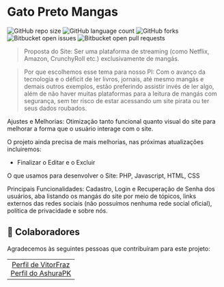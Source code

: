 # Gato Preto Mangas

![GitHub repo size](https://img.shields.io/github/repo-size/iuricode/README-template?style=for-the-badge)
![GitHub language count](https://img.shields.io/github/languages/count/iuricode/README-template?style=for-the-badge)
![GitHub forks](https://img.shields.io/github/forks/iuricode/README-template?style=for-the-badge)
![Bitbucket open issues](https://img.shields.io/bitbucket/issues/iuricode/README-template?style=for-the-badge)
![Bitbucket open pull requests](https://img.shields.io/bitbucket/pr-raw/iuricode/README-template?style=for-the-badge)


> Proposta do Site: Ser uma plataforma de streaming (como Netflix, Amazon, CrunchyRoll etc.) exclusivamente de mangás.

> Por que escolhemos esse tema para nosso PI: Com o avanço da tecnologia e o déficit de ler livros, jornais, até mesmo mangás e demais outros exemplos, estão preferindo assistir invés de ler algo, além de não haver muitas plataformas para a leitura de mangás com segurança, sem ter risco de estar acessando um site pirata ou ter seus dados roubados.

Ajustes e Melhorias: Otimização tanto funcional quanto visual do site para melhorar a forma que o usuário interage com o site.

O projeto ainda precisa de mais melhorias, nas próximas atualizações incluiremos: 
- Finalizar o Editar e o Excluir

O que usamos para desenvolver o Site: PHP, Javascript, HTML, CSS

Principais Funcionalidades: Cadastro, Login e Recuperação de Senha dos usuários, aba listando os mangás do site por meio de tópicos, links externos das redes sociais (não possuímos nenhuma rede social oficial), política de privacidade e sobre nós.

## 🤝 Colaboradores

Agradecemos às seguintes pessoas que contribuíram para este projeto:

<table>
  <tr>
    <td align="center">
      <a href="https://github.com/VitorFraz" target="_blank">Perfil de VitorFraz</a>
      <br>
      <a href="https://github.com/AshuraPK" target="_blank">Perfil do AshuraPK</a>
  </tr>
</table>
